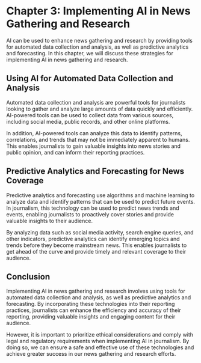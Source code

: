 Chapter 3: Implementing AI in News Gathering and Research
=========================================================

AI can be used to enhance news gathering and research by providing tools for automated data collection and analysis, as well as predictive analytics and forecasting. In this chapter, we will discuss these strategies for implementing AI in news gathering and research.

Using AI for Automated Data Collection and Analysis
---------------------------------------------------

Automated data collection and analysis are powerful tools for journalists looking to gather and analyze large amounts of data quickly and efficiently. AI-powered tools can be used to collect data from various sources, including social media, public records, and other online platforms.

In addition, AI-powered tools can analyze this data to identify patterns, correlations, and trends that may not be immediately apparent to humans. This enables journalists to gain valuable insights into news stories and public opinion, and can inform their reporting practices.

Predictive Analytics and Forecasting for News Coverage
------------------------------------------------------

Predictive analytics and forecasting use algorithms and machine learning to analyze data and identify patterns that can be used to predict future events. In journalism, this technology can be used to predict news trends and events, enabling journalists to proactively cover stories and provide valuable insights to their audience.

By analyzing data such as social media activity, search engine queries, and other indicators, predictive analytics can identify emerging topics and trends before they become mainstream news. This enables journalists to get ahead of the curve and provide timely and relevant coverage to their audience.

Conclusion
----------

Implementing AI in news gathering and research involves using tools for automated data collection and analysis, as well as predictive analytics and forecasting. By incorporating these technologies into their reporting practices, journalists can enhance the efficiency and accuracy of their reporting, providing valuable insights and engaging content for their audience.

However, it is important to prioritize ethical considerations and comply with legal and regulatory requirements when implementing AI in journalism. By doing so, we can ensure a safe and effective use of these technologies and achieve greater success in our news gathering and research efforts.
